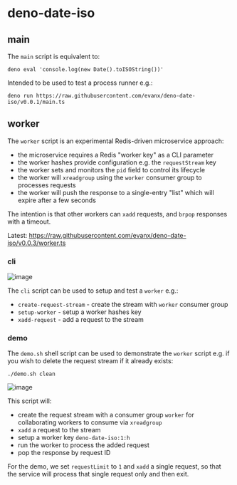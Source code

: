# deno-date-iso

## main

The `main` script is equivalent to:

```
deno eval 'console.log(new Date().toISOString())'
```

Intended to be used to test a process runner e.g.:

```
deno run https://raw.githubusercontent.com/evanx/deno-date-iso/v0.0.1/main.ts
```

## worker

The `worker` script is an experimental Redis-driven microservice approach:

- the microservice requires a Redis "worker key" as a CLI parameter
- the worker hashes provide configuration e.g. the `requestStream` key
- the worker sets and monitors the `pid` field to control its lifecycle
- the worker will `xreadgroup` using the `worker` consumer group to processes requests
- the worker will push the response to a single-entry "list" which will expire after a few seconds

The intention is that other workers can `xadd` requests, and `brpop` responses with a timeout.

Latest: https://raw.githubusercontent.com/evanx/deno-date-iso/v0.0.3/worker.ts

### cli

![image](https://user-images.githubusercontent.com/899558/133970523-30f71676-6bb6-421c-84db-c936ba968019.png)

The `cli` script can be used to setup and test a `worker` e.g.:

- `create-request-stream` - create the stream with `worker` consumer group
- `setup-worker` - setup a worker hashes key
- `xadd-request` - add a request to the stream

### demo

The `demo.sh` shell script can be used to demonstrate the `worker` script e.g. if you wish to delete the request stream if it already exists:

```shell
./demo.sh clean
```

![image](https://user-images.githubusercontent.com/899558/133971136-c85e4a90-c355-4b43-8362-3305ce475551.png)

This script will:

- create the request stream with a consumer group `worker` for collaborating workers to consume via `xreadgroup`
- `xadd` a request to the stream
- setup a worker key `deno-date-iso:1:h`
- run the worker to process the added request
- pop the response by request ID

For the demo, we set `requestLimit` to `1` and `xadd` a single request, so that the service will process that single request only and then exit.
